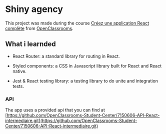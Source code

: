 # Shiny agency

This project was made during the course [Créez une application React complète](https://openclassrooms.com/fr/courses/7150606-creez-une-application-react-complete) from [OpenClassrooms](https://openclassrooms.com).

## What i learnded

- React Router: a standard library for routing in React.

- Styled components: a CSS in Javascript library built for React and React native.

- Jest & React testing library: a testing library to do unite and integration tests.

### API

The app uses a provided api that you can find at [https://github.com/OpenClassrooms-Student-Center/7150606-API-React-intermediaire.git](https://github.com/OpenClassrooms-Student-Center/7150606-API-React-intermediaire.git)